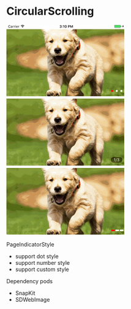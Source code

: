 # CircularScrolling

![image](https://github.com/KanLei/CircularScrolling/blob/master/scrollimage.gif)


PageIndicatorStyle
- support dot style
- support number style
- support custom style

Dependency pods
- SnapKit
- SDWebImage
